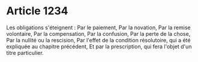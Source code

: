 # Article 1234

Les obligations s'éteignent :   Par le paiement,   Par la novation,   Par la remise volontaire,   Par la compensation,   Par la confusion,   Par la perte de la chose,   Par la nullité ou la rescision,   Par l'effet de la condition résolutoire, qui a été expliquée au chapitre précédent,   Et par la prescription, qui fera l'objet d'un titre particulier.